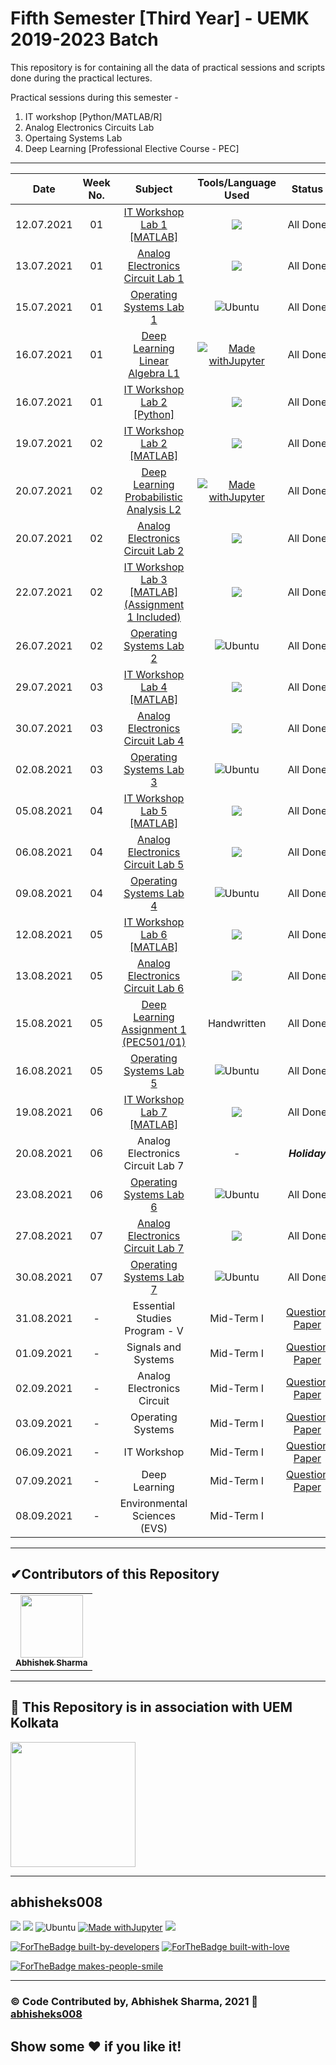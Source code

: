 # Fifth Semester [Third Year] - UEMK 2019-2023 Batch
This repository is for containing all the data of practical sessions and scripts done during the practical lectures.

Practical sessions during this semester -
1. IT workshop [Python/MATLAB/R]
2. Analog Electronics Circuits Lab
3. Opertaing Systems Lab
4. Deep Learning [Professional Elective Course - PEC]

***********************************************************
| Date | Week No. | Subject | Tools/Language Used | Status |
| :---: |:---: |:---: |:---: |:---: |
|12.07.2021|01|[IT Workshop Lab 1 [MATLAB]](https://github.com/abhisheks008/Fifth-Semester-UEMK-2019-2023-Batch/blob/main/IT%20WORKSHOP/IT_WORKSHOP_MATLAB-1_12_07_2021.matlab)| ![](https://img.shields.io/badge/Matlab-E95420?style=for-the-badge&logo=matlab&logoColor=white)   | All Done |
|13.07.2021|01|[Analog Electronics Circuit Lab 1](https://github.com/abhisheks008/Fifth-Semester-UEMK-2019-2023-Batch/blob/main/ANALOG%20ELECTRONICS%20CIRCUIT/I_1_Analog_Electronics_Lab_Asst_1.pdf) | ![](https://img.shields.io/badge/Multisim-14.2-00457C?style=for-the-badge&logo=multisim&logoColor=white) | All Done |
|15.07.2021|01|[Operating Systems Lab 1](https://github.com/abhisheks008/Fifth-Semester-UEMK-2019-2023-Batch/blob/main/OPERATING%20SYSTEMS%20LAB/I_1_OS%20Lab_A1_15.07.2021.pdf) |![Ubuntu](https://img.shields.io/badge/Ubuntu-E95420?style=for-the-badge&logo=ubuntu&logoColor=white)  | All Done |
|16.07.2021|01| [Deep Learning Linear Algebra L1](https://github.com/abhisheks008/Fifth-Semester-UEMK-2019-2023-Batch/blob/main/DEEP%20LEARNING/Deep_Learning_LA1.ipynb) | [![Made withJupyter](https://img.shields.io/badge/Made%20with-Jupyter-orange?style=for-the-badge&logo=Jupyter)](https://jupyter.org/try) | All Done |
|16.07.2021|01| [IT Workshop Lab 2 [Python]](https://github.com/abhisheks008/Fifth-Semester-UEMK-2019-2023-Batch/blob/main/IT%20WORKSHOP/IT_Workshop_Python_16_07_2021.ipynb) | ![](https://img.shields.io/badge/Colab-FCC624?style=for-the-badge&logo=colab&logoColor=black) | All Done |
|19.07.2021|02| [IT Workshop Lab 2 [MATLAB]](https://github.com/abhisheks008/Fifth-Semester-UEMK-2019-2023-Batch/blob/main/IT%20WORKSHOP/IT_WORKSHOP_MATLAB-2_19_07_2021.md) | ![](https://img.shields.io/badge/Matlab-E95420?style=for-the-badge&logo=matlab&logoColor=white)   |  All Done |
|20.07.2021|02| [Deep Learning Probabilistic Analysis L2](https://github.com/abhisheks008/Fifth-Semester-UEMK-2019-2023-Batch/blob/main/DEEP%20LEARNING/Deep_Learning_PA2.ipynb) | [![Made withJupyter](https://img.shields.io/badge/Made%20with-Jupyter-orange?style=for-the-badge&logo=Jupyter)](https://jupyter.org/try) | All Done |
|20.07.2021|02| [Analog Electronics Circuit Lab 2](https://github.com/abhisheks008/Fifth-Semester-UEMK-2019-2023-Batch/blob/main/ANALOG%20ELECTRONICS%20CIRCUIT/I_1_Analog_Electronics_Lab_Asst_2.pdf) | ![](https://img.shields.io/badge/Multisim-14.2-00457C?style=for-the-badge&logo=multisim&logoColor=white) | All Done |
|22.07.2021|02| [IT Workshop Lab 3 [MATLAB] (Assignment 1 Included)](https://github.com/abhisheks008/Fifth-Semester-UEMK-2019-2023-Batch/blob/main/IT%20WORKSHOP/IT_WORKSHOP_MATLAB-3_22_07_2021.md)|![](https://img.shields.io/badge/Matlab-E95420?style=for-the-badge&logo=matlab&logoColor=white)   |  All Done |
|26.07.2021|02|[Operating Systems Lab 2](https://github.com/abhisheks008/Fifth-Semester-UEMK-2019-2023-Batch/blob/main/OPERATING%20SYSTEMS%20LAB/I_1_OS%20Lab_A2_26.07.2021.pdf) |![Ubuntu](https://img.shields.io/badge/Ubuntu-E95420?style=for-the-badge&logo=ubuntu&logoColor=white)  | All Done |
|29.07.2021|03|[IT Workshop Lab 4 [MATLAB]](https://github.com/abhisheks008/Fifth-Semester-UEMK-2019-2023-Batch/blob/main/IT%20WORKSHOP/IT_WORKSHOP_MATLAB-4_29_07_2021.md)|![](https://img.shields.io/badge/Matlab-E95420?style=for-the-badge&logo=matlab&logoColor=white)   |  All Done |
|30.07.2021|03| [Analog Electronics Circuit Lab 4](https://github.com/abhisheks008/Fifth-Semester-UEMK-2019-2023-Batch/blob/main/ANALOG%20ELECTRONICS%20CIRCUIT/Assignment_1_I_01_Analog%20Electronics%20Lab.pdf) | ![](https://img.shields.io/badge/Multisim-14.2-00457C?style=for-the-badge&logo=multisim&logoColor=white) | All Done |
|02.08.2021|03|[Operating Systems Lab 3](https://github.com/abhisheks008/Fifth-Semester-UEMK-2019-2023-Batch/blob/main/OPERATING%20SYSTEMS%20LAB/I_1_OS%20Lab_A3_02.08.2021.pdf) |![Ubuntu](https://img.shields.io/badge/Ubuntu-E95420?style=for-the-badge&logo=ubuntu&logoColor=white)  | All Done |
|05.08.2021|04|[IT Workshop Lab 5 [MATLAB]](https://github.com/abhisheks008/Fifth-Semester-UEMK-2019-2023-Batch/blob/main/IT%20WORKSHOP/IT_WORKSHOP_MATLAB-5_05_08_2021.md)|![](https://img.shields.io/badge/Matlab-E95420?style=for-the-badge&logo=matlab&logoColor=white)   |  All Done |
|06.08.2021|04| [Analog Electronics Circuit Lab 5](https://github.com/abhisheks008/Fifth-Semester-UEMK-2019-2023-Batch/blob/main/ANALOG%20ELECTRONICS%20CIRCUIT/Assignment-2_I_01_Analog%20Electronics%20Lab.pdf) | ![](https://img.shields.io/badge/Multisim-14.2-00457C?style=for-the-badge&logo=multisim&logoColor=white) | All Done |
|09.08.2021|04|[Operating Systems Lab 4](https://github.com/abhisheks008/Fifth-Semester-UEMK-2019-2023-Batch/blob/main/OPERATING%20SYSTEMS%20LAB/I_1_OS%20Lab_A4_09.08.2021.pdf) |![Ubuntu](https://img.shields.io/badge/Ubuntu-E95420?style=for-the-badge&logo=ubuntu&logoColor=white)  | All Done |
|12.08.2021|05|[IT Workshop Lab 6 [MATLAB]](https://github.com/abhisheks008/Fifth-Semester-UEMK-2019-2023-Batch/blob/main/IT%20WORKSHOP/IT_WORKSHOP_MATLAB-6_12_08_2021.pdf)|![](https://img.shields.io/badge/Matlab-E95420?style=for-the-badge&logo=matlab&logoColor=white)   |  All Done |
|13.08.2021|05| [Analog Electronics Circuit Lab 6](https://github.com/abhisheks008/Fifth-Semester-UEMK-2019-2023-Batch/blob/main/ANALOG%20ELECTRONICS%20CIRCUIT/Assignment-3_I_01_Analog%20Electronics%20Lab.pdf) | ![](https://img.shields.io/badge/Multisim-14.2-00457C?style=for-the-badge&logo=multisim&logoColor=white) | All Done |
|15.08.2021|05| [Deep Learning Assignment 1 (PEC501/01)](https://github.com/abhisheks008/Fifth-Semester-UEMK-2019-2023-Batch/blob/main/DEEP%20LEARNING/3I_01_PEC501-01.pdf) | Handwritten | All Done |
|16.08.2021|05|[Operating Systems Lab 5](https://github.com/abhisheks008/Fifth-Semester-UEMK-2019-2023-Batch/blob/main/OPERATING%20SYSTEMS%20LAB/I_1_OS%20Lab_A5_16.08.2021.pdf) |![Ubuntu](https://img.shields.io/badge/Ubuntu-E95420?style=for-the-badge&logo=ubuntu&logoColor=white)  | All Done |
|19.08.2021|06| [IT Workshop Lab 7 [MATLAB]](https://github.com/abhisheks008/Fifth-Semester-UEMK-2019-2023-Batch/blob/main/IT%20WORKSHOP/IT_WORKSHOP_MATLAB-7_19_08_2021.pdf)|![](https://img.shields.io/badge/Matlab-E95420?style=for-the-badge&logo=matlab&logoColor=white)   |  All Done |
|20.08.2021|06|Analog Electronics Circuit Lab 7|-| _**Holiday**_ |
|23.08.2021|06|[Operating Systems Lab 6](https://github.com/abhisheks008/Fifth-Semester-UEMK-2019-2023-Batch/blob/main/OPERATING%20SYSTEMS%20LAB/I_1_OS%20Lab_A6_23.08.2021.pdf) |![Ubuntu](https://img.shields.io/badge/Ubuntu-E95420?style=for-the-badge&logo=ubuntu&logoColor=white)  | All Done |
|27.08.2021|07| [Analog Electronics Circuit Lab 7](https://github.com/abhisheks008/Fifth-Semester-UEMK-2019-2023-Batch/blob/main/ANALOG%20ELECTRONICS%20CIRCUIT/Assignment-4_I_01_Analog%20Electronics%20Lab.pdf) | ![](https://img.shields.io/badge/Multisim-14.2-00457C?style=for-the-badge&logo=multisim&logoColor=white) | All Done |
| 30.08.2021 | 07 | [Operating Systems Lab 7](https://github.com/abhisheks008/Fifth-Semester-UEMK-2019-2023-Batch/blob/main/OPERATING%20SYSTEMS%20LAB/I_1_OS%20Lab_A7_30.08.2021.pdf) |![Ubuntu](https://img.shields.io/badge/Ubuntu-E95420?style=for-the-badge&logo=ubuntu&logoColor=white)  | All Done |
| 31.08.2021 | - | Essential Studies Program - V | Mid-Term I | [Question Paper](https://github.com/abhisheks008/Fifth-Semester-UEMK-2019-2023-Batch/blob/main/Examinations/Term%20-%20I/HSMC501_UEMK_2019-23_T1.pdf) |
| 01.09.2021 | - | Signals and Systems | Mid-Term I | [Question Paper](https://github.com/abhisheks008/Fifth-Semester-UEMK-2019-2023-Batch/blob/main/Examinations/Term%20-%20I/ESC501.pdf) |
| 02.09.2021 | - | Analog Electronics Circuit | Mid-Term I | [Question Paper](https://github.com/abhisheks008/Fifth-Semester-UEMK-2019-2023-Batch/blob/main/Examinations/Term%20-%20I/ESC502.pdf) |
| 03.09.2021 | - | Operating Systems | Mid-Term I | [Question Paper](https://github.com/abhisheks008/Fifth-Semester-UEMK-2019-2023-Batch/blob/main/Examinations/Term%20-%20I/PCCCS501.pdf) |
| 06.09.2021 | - | IT Workshop | Mid-Term I | [Question Paper](https://github.com/abhisheks008/Fifth-Semester-UEMK-2019-2023-Batch/blob/main/Examinations/Term%20-%20I/PCCCS502.pdf)|
| 07.09.2021 | - | Deep Learning | Mid-Term I | [Question Paper](https://github.com/abhisheks008/Fifth-Semester-UEMK-2019-2023-Batch/blob/main/Examinations/Term%20-%20I/PEC501.pdf) |
| 08.09.2021 | - | Environmental Sciences (EVS) | Mid-Term I | |



***************************************************************************
<h2>✔Contributors of this Repository</h2>
<table>
  <tr>
<td align="center"><a href="https://github.com/abhisheks008"><img src="https://avatars.githubusercontent.com/u/68724349?v=4" width="100px;" alt=""/><br /><sub><b>Abhishek Sharma</b></sub></a></td>
    </tr>
  </table>
  
***************************************************************************
<h2>🏫 This Repository is in association with UEM Kolkata </h2>
<a href = "https://uem.edu.in/uem-kolkata/"><img src="https://uem.edu.in/app/themes/iem-group-wp-theme/resources/logo.png" width="200px" alt=""/> </a>

**************************************************************************
## abhisheks008
![](https://img.shields.io/badge/Matlab-E95420?style=for-the-badge&logo=matlab&logoColor=white) ![](https://img.shields.io/badge/Multisim-14.2-00457C?style=for-the-badge&logo=multisim&logoColor=white) ![Ubuntu](https://img.shields.io/badge/Ubuntu-E95420?style=for-the-badge&logo=ubuntu&logoColor=white) [![Made withJupyter](https://img.shields.io/badge/Made%20with-Jupyter-orange?style=for-the-badge&logo=Jupyter)](https://jupyter.org/try) ![](https://img.shields.io/badge/Colab-FCC624?style=for-the-badge&logo=colab&logoColor=black)

[![ForTheBadge built-by-developers](http://ForTheBadge.com/images/badges/built-by-developers.svg)](https://GitHub.com/Naereen/)
[![ForTheBadge built-with-love](http://ForTheBadge.com/images/badges/built-with-love.svg)](https://GitHub.com/Naereen/)

[![ForTheBadge makes-people-smile](http://ForTheBadge.com/images/badges/makes-people-smile.svg)](http://ForTheBadge.com)

***************************************

### ©️ Code Contributed by, Abhishek Sharma, 2021 :link: <a href = "https://github.com/abhisheks008"> abhisheks008 </a>
## Show some :heart: if you like it!






